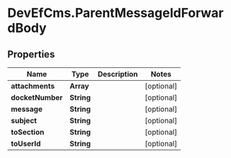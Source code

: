 # DevEfCms.ParentMessageIdForwardBody

## Properties
Name | Type | Description | Notes
------------ | ------------- | ------------- | -------------
**attachments** | **Array** |  | [optional] 
**docketNumber** | **String** |  | [optional] 
**message** | **String** |  | [optional] 
**subject** | **String** |  | [optional] 
**toSection** | **String** |  | [optional] 
**toUserId** | **String** |  | [optional] 
